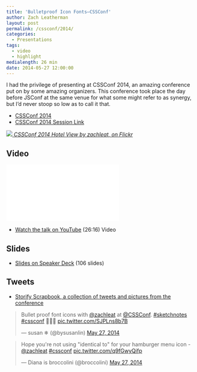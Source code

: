 ```yaml
---
title: 'Bulletproof Icon Fonts—CSSConf'
author: Zach Leatherman
layout: post
permalink: /cssconf/2014/
categories:
  - Presentations
tags:
  - video
  - highlight
medialength: 26 min
date: 2014-05-27 12:00:00
---
```


I had the privilege of presenting at CSSConf 2014, an amazing conference put on by some amazing organizers. This conference took place the day before JSConf at the same venue for what some might refer to as synergy, but I’d never stoop so low as to call it that.

* [CSSConf 2014](http://2014.cssconf.com/)
* [CSSConf 2014 Session Link](http://2014.cssconf.com/index.html#zach)

[![](https://farm8.staticflickr.com/7420/16351617935_4c09e7b31e_h.jpg)
*CSSConf 2014 Hotel View by zachleat, on Flickr*](https://flic.kr/p/qUWjka)

## Video

<div class="fluid-width-video-wrapper"><iframe src="//www.youtube.com/embed/1EL4VpScnxE" frameborder="0" allowfullscreen></iframe></div>

* [Watch the talk on YouTube](https://www.youtube.com/watch?v=1EL4VpScnxE) (26:16) <span class="tag video">Video</span>

## Slides

<script async class="speakerdeck-embed" data-id="9986ceb0d801013190141630294e6fbc" data-ratio="1.33333333333333" src="//speakerdeck.com/assets/embed.js"></script>

* [Slides on Speaker Deck](https://speakerdeck.com/zachleat/bulletproof-font-icons) (106 slides)

## Tweets

* [Storify Scrapbook, a collection of tweets and pictures from the conference](https://storify.com/zachleat/cssconf-2014-bulletproof-icon-fonts-scrapbook)

<blockquote class="twitter-tweet" lang="en"><p>Bullet proof font icons with <a href="https://twitter.com/zachleat">@zachleat</a> at <a href="https://twitter.com/CSSConf">@CSSConf</a>. <a href="https://twitter.com/hashtag/sketchnotes?src=hash">#sketchnotes</a> <a href="https://twitter.com/hashtag/cssconf?src=hash">#cssconf</a> 🍕🍕🍕 <a href="http://t.co/SJPLns8b7B">pic.twitter.com/SJPLns8b7B</a></p>&mdash; susan ❄ (@bysusanlin) <a href="https://twitter.com/bysusanlin/status/471356998685323265">May 27, 2014</a></blockquote>

<blockquote class="twitter-tweet" lang="en"><p>Hope you&#39;re not using &quot;identical to&quot; for your hamburger menu icon - <a href="https://twitter.com/zachleat">@zachleat</a> <a href="https://twitter.com/hashtag/cssconf?src=hash">#cssconf</a> <a href="http://t.co/q9fGwyQifp">pic.twitter.com/q9fGwyQifp</a></p>&mdash; Diana is broccolini (@broccolini) <a href="https://twitter.com/broccolini/status/471352835687190528">May 27, 2014</a></blockquote>


